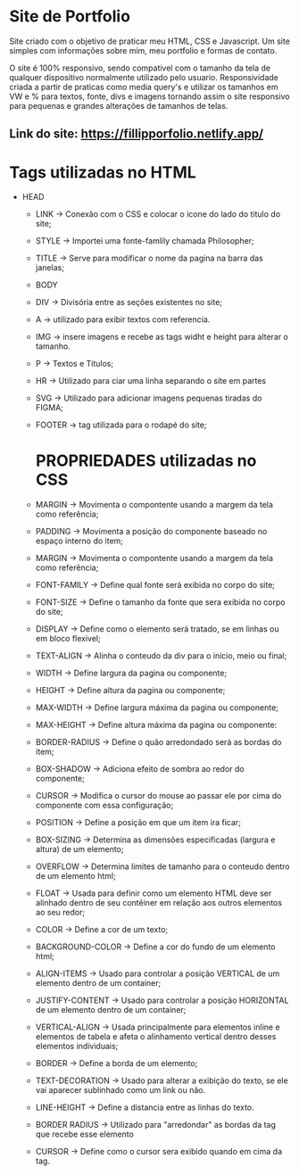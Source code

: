 # Site de Portfolio

Site criado com o objetivo de praticar meu HTML, CSS e Javascript. Um site simples com informações sobre mim, meu portfolio e 
formas de contato.

O site é 100% responsivo, sendo compativel com o tamanho da tela de qualquer dispositivo normalmente utilizado pelo usuario.
Responsividade criada a partir de praticas como media query's e utilizar os tamanhos em VW e % para textos, fonte, divs e imagens tornando 
assim o site responsivo para pequenas e grandes alterações de tamanhos de telas.

## Link do site: https://fillipporfolio.netlify.app/

# Tags utilizadas no HTML


- HEAD
  - LINK -> Conexão com o CSS e colocar o icone do lado do titulo do site;
  - STYLE -> Importei uma fonte-famlily chamada Philosopher;
  - TITLE -> Serve para modificar o nome da pagina na barra das janelas;
  - BODY
  - DIV -> Divisória entre as seções existentes no site;
  - A -> utilizado para exibir textos com referencia.
  - IMG -> insere imagens e recebe as tags widht e height para alterar o tamanho.
  - P -> Textos e Titulos;
  - HR -> Utilizado para ciar uma linha separando o site em partes
  - SVG -> Utilizado para adicionar imagens pequenas tiradas do FIGMA;
  - FOOTER -> tag utilizada para o rodapé do site;
 
    # PROPRIEDADES utilizadas no CSS

  - MARGIN -> Movimenta o compontente usando a margem da tela como referência;
  - PADDING -> Movimenta a posição do componente baseado no espaço interno do item;
  - MARGIN -> Movimenta o compontente usando a margem da tela como referência;
  - FONT-FAMILY -> Define qual fonte será exibida no corpo do site;
  - FONT-SIZE -> Define o tamanho da fonte que sera exibida no corpo do site;
  - DISPLAY -> Define como o elemento será tratado, se em linhas ou em bloco flexivel;
  - TEXT-ALIGN -> Alinha o conteudo da div para o inicio, meio ou final;
  - WIDTH -> Define largura da pagina ou componente;
  - HEIGHT -> Define altura da pagina ou componente;
  - MAX-WIDTH -> Define largura máxima da pagina ou componente;
  - MAX-HEIGHT -> Define altura máxima da pagina ou componente:
  - BORDER-RADIUS -> Define o quão arredondado será as bordas do item;
  - BOX-SHADOW -> Adiciona efeito de sombra ao redor do componente;
  - CURSOR -> Modifica o cursor do mouse ao passar ele por cima do componente com essa configuração;
  - POSITION -> Define a posição em que um item ira ficar;
  - BOX-SIZING -> Determina as dimensões especificadas (largura e altura) de um elemento;
  - OVERFLOW -> Determina limites de tamanho para o conteudo dentro de um elemento html;
  - FLOAT ->  Usada para definir como um elemento HTML deve ser alinhado dentro de seu contêiner em relação aos outros elementos ao seu redor;
  - COLOR -> Define a cor de um texto;
  - BACKGROUND-COLOR -> Define a cor do fundo de um elemento html;
  - ALIGN-ITEMS -> Usado para controlar a posição VERTICAL de um elemento dentro de um container;
  - JUSTIFY-CONTENT -> Usado para controlar a posição HORIZONTAL de um elemento dentro de um container;
  - VERTICAL-ALIGN -> Usada principalmente para elementos inline e elementos de tabela e afeta o alinhamento vertical dentro desses elementos individuais;
  - BORDER -> Define a borda de um elemento;
  - TEXT-DECORATION -> Usado para alterar a exibição do texto, se ele vai aparecer sublinhado como um link ou não.
  - LINE-HEIGHT -> Define a distancia entre as linhas do texto.
  - BORDER RADIUS -> Utilizado para "arredondar" as bordas da tag que recebe esse elemento
  - CURSOR -> Define como o cursor sera exibido quando em cima da tag.
